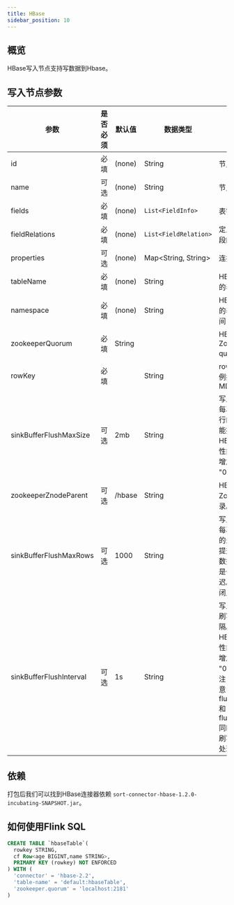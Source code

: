 ```yaml
---
title: HBase
sidebar_position: 10
---
```

## 概览

HBase写入节点支持写数据到Hbase。

## 写入节点参数

|  参数 | 是否必须  |  默认值 |  数据类型 | 描述  |
|---|---|---|---|---|
|id|必填|(none)|String|节点标识|
|name|可选|(none)|String|节点名称|
|fields|必填|(none)|`List<FieldInfo>`|表字段|
|fieldRelations|必填|(none)|`List<FieldRelation>`|定义输入和输出字段的映射关系|
|properties|可选|(none)|Map<String, String>|连接器其他参数|
|tableName | 必填  | (none)  | String  |  HBase 需要连接的表|
|namespace | 必填  | (none)  |String   | HBase 需要连接的表所在的命名空间 |
| zookeeperQuorum  | 必填  |  String |   | HBase的 Zookeeper quorum地址  |
| rowKey  | 必填  |   | String  | rowkey 生成规则, 例如: MD5(\`name\`)  |
| sinkBufferFlushMaxSize  |可选   |2mb   | String  |  写入的参数选项。每次写入请求缓存行的最大大小。它能提升写入 HBase 数据库的性能，但是也可能增加延迟。设置为 "0" 关闭此选项。 |
| zookeeperZnodeParent  | 可选  | /hbase  | String  |HBase 集群的 Zookeeper 根目录。  |
| sinkBufferFlushMaxRows  | 可选  |  1000 |  String |  写入的参数选项。 每次写入请求缓存的最大行数。它能提升写入 HBase 数据库的性能，但是也可能增加延迟。设置为 "0" 关闭此选项。 |
| sinkBufferFlushInterval  |  可选 |  1s | String  | 写入的参数选项。刷写缓存行的间隔。它能提升写入 HBase 数据库的性能，但是也可能增加延迟。设置为 "0" 关闭此选项。注意："sink.buffer-flush.max-size" 和 "sink.buffer-flush.max-rows" 同时设置为 "0"，刷写选项整个异步处理缓存行为。 |

## 依赖

打包后我们可以找到HBase连接器依赖 `sort-connector-hbase-1.2.0-incubating-SNAPSHOT.jar`。

## 如何使用Flink SQL

```sql
CREATE TABLE `hbaseTable`(
  rowkey STRING,
  cf Row<age BIGINT,name STRING>,
  PRIMARY KEY (rowkey) NOT ENFORCED
) WITH (
  'connector' = 'hbase-2.2',
  'table-name' = 'default:hbaseTable',
  'zookeeper.quorum' = 'localhost:2181'
)
```
